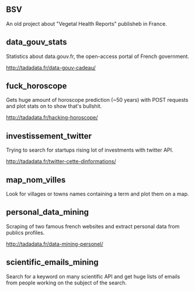 
## BSV

An old project about "Vegetal Health Reports" publisheb in France.


## data_gouv_stats

Statistics about data.gouv.fr, the open-access portal of French government.

http://tadadata.fr/data-gouv-cadeau/


## fuck_horoscope

Gets huge amount of horoscope prediction (~50 years) with POST requests and plot stats on to show that's bullshit.

http://tadadata.fr/hacking-horoscope/


## investissement_twitter

Trying to search for startups rising lot of investments with twitter API.

http://tadadata.fr/twitter-cette-dinformations/


## map_nom_villes

Look for villages or towns names containing a term and plot them on a map.


## personal_data_mining

Scraping of two famous french websites and extract personal data from publics profiles.

http://tadadata.fr/data-mining-personel/


## scientific_emails_mining

Search for a keyword on many scientific API and get huge lists of emails from people working on the subject of the search.


